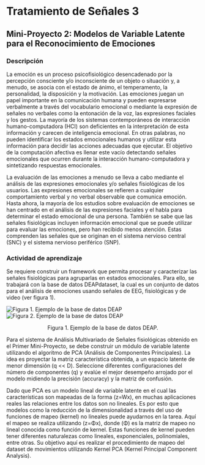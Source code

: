 # Tratamiento de Señales 3
## Mini-Proyecto 2: Modelos de Variable Latente para el Reconocimiento de Emociones

### Descripción

La emoción es un proceso psicofisiológico desencadenado por la percepción consciente y/o inconsciente de un objeto o situación y, a menudo, se asocia con el estado de ánimo, el temperamento, la personalidad, la disposición y la motivación. Las emociones juegan un papel importante en la comunicación humana y pueden expresarse verbalmente a través del vocabulario emocional o mediante la expresión de señales no verbales como la entonación de la voz, las expresiones faciales y los gestos. La mayoría de los sistemas contemporáneos de interacción humano-computadora (HCI) son deficientes en la interpretación de esta información y carecen de inteligencia emocional. En otras palabras, no pueden identificar los estados emocionales humanos y utilizar esta información para decidir las acciones adecuadas que ejecutar. El objetivo de la computación afectiva es llenar este vacío detectando señales emocionales que ocurren durante la interacción humano-computadora y sintetizando respuestas emocionales.

La evaluación de las emociones a menudo se lleva a cabo mediante el análisis de las expresiones emocionales y/o señales fisiológicas de los usuarios. Las expresiones emocionales se refieren a cualquier comportamiento verbal y no verbal observable que comunica emoción. Hasta ahora, la mayoría de los estudios sobre evaluación de emociones se han centrado en el análisis de las expresiones faciales y el habla para determinar el estado emocional de una persona. También se sabe que las señales fisiológicas incluyen información emocional que se puede utilizar para evaluar las emociones, pero han recibido menos atención. Estas comprenden las señales que se originan en el sistema nervioso central (SNC) y el sistema nervioso periférico (SNP).

### Actividad de aprendizaje

Se requiere construir un framework que permita procesar y caracterizar las señales fisiológicas para agruparlas en estados emocionales. Para ello, se trabajará con la base de datos DEAPdataset, la cual es un conjunto de datos para el análisis de emociones usando señales de EEG, fisiológicas y de video (ver figura 1).

![Figura 1. Ejemplo de la base de datos DEAP](https://github.com/DavidELP17/TS3_MiniProyecto1/assets/17619940/ce5004e5-296d-400a-b948-c6af9eca62fa)
![Figura 2. Ejemplo de la base de datos DEAP](https://github.com/DavidELP17/TS3_MiniProyecto1/assets/17619940/14193f64-aadd-49d8-966d-3466e1f62b56)

<p align="center">Figura 1. Ejemplo de la base de datos DEAP.</p>

Para el sistema de Análisis Multivariado de Señales fisiológicas obtenido en el Primer Mini-Proyecto, se debe construir un módulo de variable latente utilizando el algoritmo de PCA (Análisis de Componentes Principales). La idea es proyectar la matriz característica obtenida, a un espacio latente de menor dimensión \(q << D\). Seleccione diferentes configuraciones del número de componentes \(q\) y evalúe el mejor desempeño arrojado por el modelo midiendo la precisión (accuracy) y la matriz de confusión.

Dado que PCA es un modelo lineal de variable latente en el cual las características son mapeadas de la forma \(z=Wx\), en muchas aplicaciones reales las relaciones entre los datos son no lineales. Es por esto que modelos como la reducción de la dimensionalidad a través del uso de funciones de mapeo (kernel) no lineales puede ayudarnos en la tarea. Aquí el mapeo se realiza utilizando (z=Φx), donde \(Φ\) es la matriz de mapeo no lineal conocida como función de kernel. Estas funciones de kernel pueden tener diferentes naturalezas como lineales, exponenciales, polinomiales, entre otras. Su objetivo aquí es realizar el procedimiento de mapeo del dataset de movimientos utilizando Kernel PCA (Kernel Principal Component Analysis).
